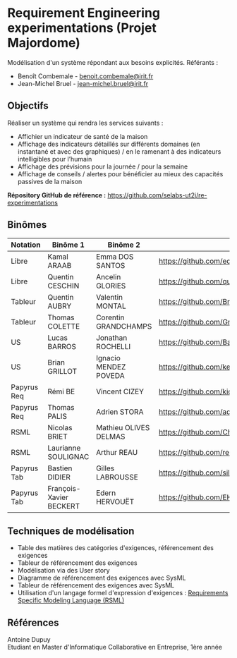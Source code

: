 # Requirement Engineering experimentations (Projet Majordome)

Modélisation d'un système répondant aux besoins explicités.
Référants :
- Benoît Combemale - benoit.combemale@irit.fr
- Jean-Michel Bruel - jean-michel.bruel@irit.fr

## Objectifs

Réaliser un système qui rendra les services suivants :
- Affichier un indicateur de santé de la maison
- Affichage des indicateurs détaillés sur différents domaines (en instantané et avec des graphiques) / en le ramenant à des indicateurs intelligibles pour l’humain
- Affichage des prévisions pour la journée / pour la semaine
- Affichage de conseils / alertes pour bénéficier au mieux des capacités passives de la maison

**Répository GitHub de référence :** https://github.com/selabs-ut2j/re-experimentations

## Binômes

| Notation | Binôme 1                | Binôme 2              | URL initiale (exigences) | URL finale (SysML complet)               |
|-------|-------------------------|-----------------------|-------------------------------------------------------------------------|--|
| Libre | Kamal ARAAB             | Emma DOS SANTOS       | https://github.com/edossantos241/RequirementEngineeringExperimentations |   ??  |
| Libre | Quentin CESCHIN         | Ancelin GLORIES       | https://github.com/quentinceschin123456/re-experimentations             |     |
| Tableur | Quentin AUBRY           | Valentin MONTAL       | https://github.com/Breahkd46/ingenierie_sys                             |     |
| Tableur | Thomas COLETTE          | Corentin GRANDCHAMPS  | https://github.com/GrandchampsCorentin/re-experimentations              |     |
| US | Lucas BARROS            | Jonathan ROCHELLI     | https://github.com/Barros-Lucas/Alfred_Requirement                      |     |
| US | Brian GRILLOT           | Ignacio MENDEZ POVEDA | https://github.com/kebabvegan/TP_re-experimentation                     |     |
| Papyrus Req | Rémi BE                 | Vincent CIZEY         | https://github.com/kideisui/be_cizey_re-experimentations.git            |     |
| Papyrus Req | Thomas PALIS            | Adrien STORA          | https://github.com/adrienstora/alfred                                   |https://github.com/adrienstora/be_cizey_re-experimentations.git     |
| RSML | Nicolas BRIET           | Mathieu OLIVES DELMAS | https://github.com/ChiliChunk/re-experimentations                       |     |
| RSML | Laurianne SOULIGNAC     | Arthur REAU           | https://github.com/reauarthur/requirementAlfred.git                     |     |
| Papyrus Tab | Bastien DIDIER          | Gilles LABROUSSE      | https://github.com/silverspy/Sysml-table                                |     |
| Papyrus Tab | François-Xavier BECKERT | Edern HERVOUËT        | https://github.com/EHdyod/re-experimentations                           | https://github.com/EHdyod/Sysml-table.git    |

## Techniques de modélisation

- Table des matières des catégories d'exigences, référencement des exigences
- Tableur de référencement des exigences
- Modélisation via des User story
- Diagramme de référencement des exigences avec SysML
- Tableur de référencement des exigences avec SysML
- Utilisation d'un langage formel d'expression d'exigences : [Requirements Specific Modeling Language (RSML)](https://oatao.univ-toulouse.fr/22639/1/galinier_22639.pdf)

## Références

Antoine Dupuy  
Etudiant en Master d'Informatique Collaborative en Entreprise, 1ère année

